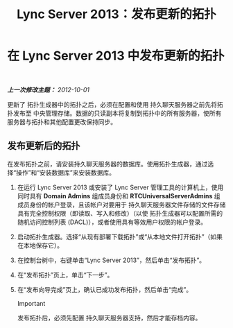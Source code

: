﻿---
title: Lync Server 2013：发布更新的拓扑
TOCTitle: 发布更新的拓扑
ms:assetid: 59455dd1-6a9e-433f-a714-d3636c068100
ms:mtpsurl: https://technet.microsoft.com/zh-cn/library/JJ204910(v=OCS.15)
ms:contentKeyID: 49312939
ms.date: 05/19/2016
mtps_version: v=OCS.15
ms.translationtype: HT
---

# 在 Lync Server 2013 中发布更新的拓扑

 

_**上一次修改主题：** 2012-10-01_

更新了 拓扑生成器中的拓扑之后，必须在配置和使用 持久聊天服务器之前先将拓扑发布至 中央管理存储。数据的只读副本将复制到拓扑中的所有服务器，使所有服务器与拓扑和其他配置更改保持同步。

## 发布更新后的拓扑

在发布拓扑之前，请安装持久聊天服务器的数据库。使用拓扑生成器，通过选择“操作”和“安装数据库”来安装数据库。

1.  在运行 Lync Server 2013 或安装了 Lync Server 管理工具的计算机上，使用同时具有 **Domain Admins** 组成员身份和 **RTCUniversalServerAdmins** 组成员身份的帐户登录，且该帐户对要用于 持久聊天服务器文件存储的文件存储具有完全控制权限（即读取、写入和修改）（以使 拓扑生成器可以配置所需的随机访问控制列表 (DACL)），或者使用具有等效用户权限的帐户登录。

2.  启动拓扑生成器。选择“从现有部署下载拓扑”或“从本地文件打开拓扑”（如果在本地保存它）。

3.  在控制台树中，右键单击“Lync Server 2013”，然后单击“发布拓扑”。

4.  在“发布拓扑”页上，单击“下一步”。

5.  在“发布向导完成”页上，确认已成功发布拓扑，然后单击“完成”。
    
    > [!IMPORTANT]
    > 发布拓扑后，必须先配置 持久聊天服务器支持，然后才能存档内容。

